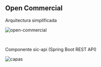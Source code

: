 <h2>Open Commercial</h2>

Arquitectura simplificada

![open-commercial](https://user-images.githubusercontent.com/1295105/180062573-5dc3ec20-a01f-4dc9-ba4c-a237b8f99de0.png)

<br>

Componente sic-api (Spring Boot REST API)

![capas](https://user-images.githubusercontent.com/1295105/192383803-19a3297d-ca0a-4014-801c-78c9c36b1c1d.png)

